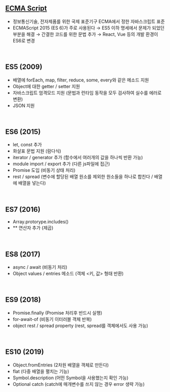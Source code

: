 <!-- --- --><!-- title: 버전별 특징 --><!-- updated: 2022-12-30 02:58:49Z --><!-- created: 2022-12-28 08:39:44Z --><!-- latitude: 37.44491680 --><!-- longitude: 127.13886840 --><!-- altitude: 0.0000 --><!-- --- -->## [ECMA Script](https://www.w3schools.com/js/js_versions.asp)- 정보통신기술, 전자제품를 위한 국제 표준기구 ECMA에서 정한 자바스크립트 표준- ECMAScript 2015 (ES 6)가 주로 사용된다  → ES5 이하 명세에서 문제가 되었던 부분을 해결  → 간결한 코드를 위한 문법 추가  → React, Vue 등의 개발 환경이 ES6로 변경<br>## ES5 (2009)- 배열에 forEach, map, filter, reduce, some, every와 같은 메소드 지원- Object에 대한 getter / setter 지원- 자바스크립트 엄격모드 지원 (문법과 런타임 동작을 모두 검사하여 실수를 에러로 변환)- JSON 지원<br>## ES6 (2015)- let, const 추가- 화살표 문법 지원 (람다식)- iterator / generator 추가 (함수에서 여러개의 값을 하나씩 반환 가능)- module import / export 추가 (다른 js파일에 접근)- Promise 도입 (비동기 상태 처리)- rest / spread (변수에 할당된 배열 원소를 제외한 원소들을 하나로 합친다 / 배열에 배열을 넣는다)<br>## ES7 (2016)- Array.protorype.includes()- ** 연산자 추가 (제곱)<br>## ES8 (2017)- async / await (비동기 처리)- Object values / entries 메소드 (객체 <키, 값> 형태 반환)<br>## ES9 (2018)- Promise.finally (Promise 처리후 반드시 실행)- for-await-of (비동기 이터러블 객체 반복) - object rest / spread property (rest, spread를 객체에서도 사용 가능)<br>## ES10 (2019)- Object.fromEntries (2차원 배열을 객체로 만든다)- flat (다중 배열을 펼치는 기능)- Symbol.description (어떤 Symbol을 사용했는지 확인 가능)- Optional catch (catch에 매개변수를 쓰지 않는 경우 error 생략 가능)